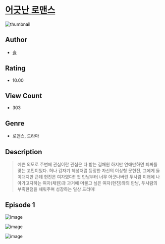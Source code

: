 # [어긋난 로맨스](https://comic.naver.com/challenge/list?titleId=810375)
![thumbnail](https://image-comic.pstatic.net/user_contents_data/challenge_comic/2023/05/23/338349/upload_7089617116092445234_480x623.jpeg)

## Author
- [슬](https://comic.naver.com/artistTitle?id=338349)

## Rating
- 10.00

## View Count
- 303

## Genre
- 로맨스, 드라마

## Description
> 예쁜 외모로 주변에 관심이란 관심은 다 받는 김채원 하지만 연애만하면 퇴짜를 맞는 고민이있다. 허나 갑자기 혜성처럼 등장한 자신의 이상형 문현진, 그에게 들이대지만 근데 현진은 여자였다!! 첫 만남부터 너무 어긋나버린 두사람 미래에 나아가고자하는 여자(채원)과 과거에 머물고 싶은 여자(현진)와의 만남, 두사람의 부족한점을 채워주며 성장하는 일상 드라마!


## Episode 1
![image](https://image-comic.pstatic.net/user_contents_data/challenge_comic/2023/05/25/338349/upload_3690757281321988451.jpeg)

![image](https://image-comic.pstatic.net/user_contents_data/challenge_comic/2023/05/25/338349/upload_3761971579248469089.jpeg)

![image](https://image-comic.pstatic.net/user_contents_data/challenge_comic/2023/05/26/338349/upload_7017562803359277365.jpeg)
